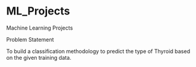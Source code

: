 # ML_Projects
Machine Learning Projects

Problem Statement

To build a classification methodology to predict the type of Thyroid based on the given training data. 



